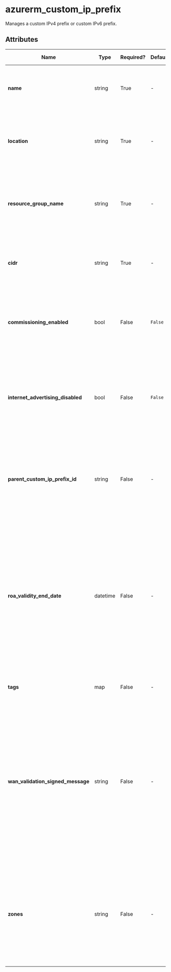 # azurerm_custom_ip_prefix

Manages a custom IPv4 prefix or custom IPv6 prefix.

## Attributes

| Name | Type | Required? | Default  | possible values | Description |
| ---- | ---- | --------- | -------- | ----------- | ----------- |
| **name** | string | True | -  |  -  | The name of the Custom IP Prefix. Changing this forces a new resource to be created. | 
| **location** | string | True | -  |  -  | The location where the Custom IP Prefix should exist. Changing this forces a new resource to be created. | 
| **resource_group_name** | string | True | -  |  -  | The name of the Resource Group in which to create the Custom IP Prefix. Changing this forces a new resource to be created. | 
| **cidr** | string | True | -  |  -  | The `cidr` of the Custom IP Prefix, either IPv4 or IPv6. Changing this forces a new resource to be created. | 
| **commissioning_enabled** | bool | False | `False`  |  -  | Specifies that the custom IP prefix should be commissioned after provisioning in Azure. Defaults to `false`. | 
| **internet_advertising_disabled** | bool | False | `False`  |  -  | Specifies that the custom IP prefix should not be publicly advertised on the Internet when commissioned (regional commissioning feature). Defaults to `false`. | 
| **parent_custom_ip_prefix_id** | string | False | -  |  -  | Specifies the ID of the parent prefix. Only needed when creating a regional/child IPv6 prefix. Changing this forces a new resource to be created. | 
| **roa_validity_end_date** | datetime | False | -  |  -  | The expiration date of the Route Origin Authorization (ROA) document which has been filed with the Routing Internet Registry (RIR) for this prefix. The expected format is `YYYY-MM-DD`. Required when provisioning an IPv4 prefix or IPv6 global prefix. Changing this forces a new resource to be created. | 
| **tags** | map | False | -  |  -  | A mapping of tags to assign to the Custom IP Prefix. | 
| **wan_validation_signed_message** | string | False | -  |  -  | The signed base64-encoded authorization message, which will be sent to Microsoft for WAN verification. Required when provisioning an IPv4 prefix or IPv6 global prefix. Refer to [Azure documentation](https://learn.microsoft.com/en-us/azure/virtual-network/ip-services/create-custom-ip-address-prefix-cli#certificate-readiness) for more details about the process for your RIR. Changing this forces a new resource to be created. | 
| **zones** | string | False | -  |  -  | Specifies a list of Availability Zones in which this Custom IP Prefix should be located. Should not be specified when creating an IPv6 global prefix. Changing this forces a new resource to be created. | 

